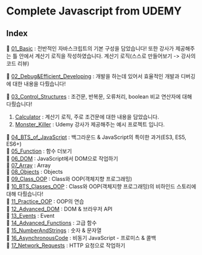 # Complete Javascript from UDEMY

## Index
🚀 [01_Basic](https://github.com/Imshyeon/Develop_Study/tree/js/Javascript/Complete-Udemy/01_Basic) : 전반적인 자바스크립트의 기본 구성을 담았습니다! 또한 강사가 제공해주는 틀 안에서 계산기 로직을 작성하였습니다. 계산기 로직(스스로 만들어보기 -> 강사의 코드 리뷰)
<br>

🚀 [02_Debug&Efficient_Developing](https://github.com/Imshyeon/Develop_Study/tree/js/Javascript/Complete-Udemy/02_Debug&Efficient_Developing) : 개발을 하는데 있어서 효율적인 개발과 디버깅에 대한 내용을 다뤘습니다!
<br>

🚀 [03_Control_Structures](https://github.com/Imshyeon/Develop_Study/tree/js/Javascript/Complete-Udemy/03_Control_Structures) : 조건문, 반복문, 오류처리, boolean 비교 연산자에 대해 다뤘습니다!
1. [Calculator](https://github.com/Imshyeon/Develop_Study/tree/js/Javascript/Complete-Udemy/03_Control_Structures/Calculator) : 계산기 로직, 주로 조건문에 대한 내용을 담았습니다.
2. [Monster_Killer](https://github.com/Imshyeon/Develop_Study/tree/js/Javascript/Complete-Udemy/03_Control_Structures/Monster_Killer) : Udemy 강사가 제공해주는 예시 프로젝트 입니다.

🚀 [04_BTS_of_JavaScript](https://github.com/Imshyeon/Develop_Study/tree/js/Javascript/Complete-Udemy/04_Background) : 백그라운드 & JavaScript의 특이한 과거(ES3, ES5, ES6+) <br>
🚀 [05_Function](https://github.com/Imshyeon/Develop_Study/tree/js/Javascript/Complete-Udemy/05_Function) : 함수 더보기 <br>
🚀 [06_DOM](https://github.com/Imshyeon/Develop_Study/tree/js/Javascript/Complete-Udemy/06_DOM) : JavaScript에서 DOM으로 작업하기 <br>
🚀 [07_Array](https://github.com/Imshyeon/Develop_Study/tree/js/Javascript/Complete-Udemy/07_Array) : Array <br>
🚀 [08_Objects](https://github.com/Imshyeon/Develop_Study/tree/js/Javascript/Complete-Udemy/08_Objects) : Objects <br>
🚀 [09_Class_OOP](https://github.com/Imshyeon/Develop_Study/tree/js/Javascript/Complete-Udemy/09_Class_OOP) : Class와 OOP(객체지향 프로그래밍) <br>
🚀 [10_BTS_Classes_OOP](https://github.com/Imshyeon/Develop_Study/tree/js/Javascript/Complete-Udemy/10_BTS_Classes_OOP) : Class와 OOP(객체지향 프로그래밍)의 비하인드 스토리에 대해 다뤘습니다! <br>
🚀 [11_Practice_OOP](https://github.com/Imshyeon/Develop_Study/tree/js/Javascript/Complete-Udemy/11_Practice_OOP) : OOP의 연습 <br>
🚀 [12_Advanced_DOM](https://github.com/Imshyeon/Develop_Study/tree/js/Javascript/Complete-Udemy/12_Advanced_DOM) : DOM & 브라우저 API <br>
🚀 [13_Events](https://github.com/Imshyeon/Develop_Study/tree/js/Javascript/Complete-Udemy/13_Events) : Event <br>
🚀 [14_Advanced_Functions](https://github.com/Imshyeon/Develop_Study/tree/js/Javascript/Complete-Udemy/14_Advanced_Functions) : 고급 함수 <br>
🚀 [15_NumberAndStrings](https://github.com/Imshyeon/Develop_Study/tree/js/Javascript/Complete-Udemy/15_NumberAndStrings) : 숫자 & 문자열 <br>
🚀 [16_AsynchronousCode](https://github.com/Imshyeon/Develop_Study/tree/js/Javascript/Complete-Udemy/16_AsynchronousCode) : 비동기 JavaScript - 프로미스 & 콜백 <br>
🚀 [17_Network_Requests](https://github.com/Imshyeon/Develop_Study/tree/js/Javascript/Complete-Udemy/16_AsynchronousCode) : HTTP 요청으로 작업하기 <br>
